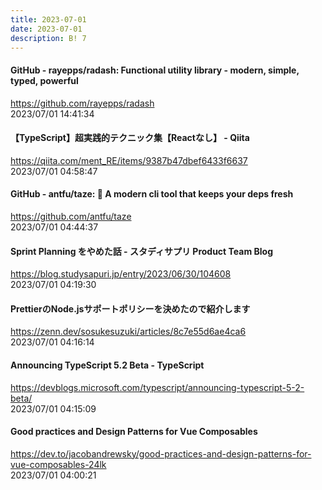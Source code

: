 ```yaml
---
title: 2023-07-01
date: 2023-07-01
description: B! 7
---
```


#### GitHub - rayepps/radash: Functional utility library - modern, simple, typed, powerful
https://github.com/rayepps/radash<br>
2023/07/01 14:41:34<br>


#### 【TypeScript】超実践的テクニック集【Reactなし】 - Qiita
https://qiita.com/ment_RE/items/9387b47dbef6433f6637<br>
2023/07/01 04:58:47<br>


#### GitHub - antfu/taze: 🥦 A modern cli tool that keeps your deps fresh
https://github.com/antfu/taze<br>
2023/07/01 04:44:37<br>


#### Sprint Planning をやめた話 - スタディサプリ Product Team Blog
https://blog.studysapuri.jp/entry/2023/06/30/104608<br>
2023/07/01 04:19:30<br>


#### PrettierのNode.jsサポートポリシーを決めたので紹介します
https://zenn.dev/sosukesuzuki/articles/8c7e55d6ae4ca6<br>
2023/07/01 04:16:14<br>


#### Announcing TypeScript 5.2 Beta - TypeScript
https://devblogs.microsoft.com/typescript/announcing-typescript-5-2-beta/<br>
2023/07/01 04:15:09<br>


#### Good practices and Design Patterns for Vue Composables
https://dev.to/jacobandrewsky/good-practices-and-design-patterns-for-vue-composables-24lk<br>
2023/07/01 04:00:21<br>


